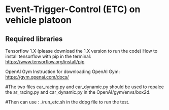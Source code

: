 Event-Trigger-Control (ETC) on vehicle platoon
===========

Required libraries
--------------
Tensorflow 1.X (please download the 1.X version to run the code)
How to install tensorflow with pip in the terminal:   https://www.tensorflow.org/install/pip

OpenAI Gym 
Instruction for downloading OpenAI Gym:    https://gym.openai.com/docs/


#The two files car_racing.py and car_dynamic.py should be used to repalce the ar_racing.py and car_dynamic.py in the OpenAI/gym/envs/box2d.




#Then can use : ./run_etc.sh in the ddpg file to run the test.
